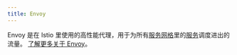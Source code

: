 ```yaml
---
title: Envoy
---
```

Envoy 是在 Istio 里使用的高性能代理，用于为所有[服务网格](/zh/docs/reference/glossary/#service-mesh)里的[服务](/zh/docs/reference/glossary/#service)调度进出的流量。
[了解更多关于 Envoy](https://envoyproxy.github.io/envoy/)。
